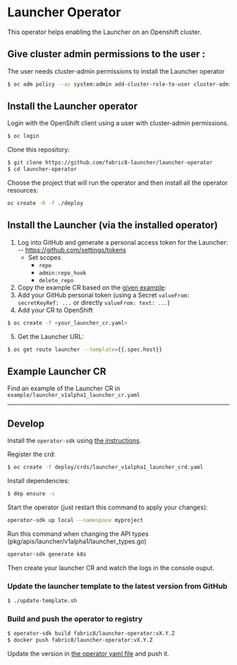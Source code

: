 # Launcher Operator

This operator helps enabling the Launcher on an Openshift cluster.


## Give cluster admin permissions to the user <user>:

The user needs cluster-admin permissions to install the Launcher operator

```bash
$ oc adm policy --as system:admin add-cluster-role-to-user cluster-admin <user>
```

## Install the Launcher operator

Login with the OpenShift client using a user with cluster-admin permissions.
```bash
$ oc login
```

Clone this repository:
```bash
$ git clone https://github.com/fabric8-launcher/launcher-operator
$ cd launcher-operator
```

Choose the project that will run the operator and then install all the operator resources:

```bash
oc create -R -f ./deploy 
```

## Install the Launcher (via the installed operator)


1. Log into GitHub and generate a personal access token for the Launcher:
--  https://github.com/settings/tokens
    * Set scopes
        * `repo`
        * `admin:repo_hook`
        * `delete_repo`
2. Copy the example CR based on the [given example](example/launcher_v1alpha1_launcher_cr.yaml):
3. Add your GitHub personal token (using a Secret `valueFrom: secretKeyRef: ...` or directly `valueFrom: text: ...`)
4. Add your CR to OpenShift
```bash
$ oc create -f <your_launcher_cr.yaml>
```
5. Get the Launcher URL:
```bash
$ oc get route launcher --template={{.spec.host}}
```

## Example Launcher CR

Find an example of the Launcher CR in `example/launcher_v1alpha1_launcher_cr.yaml`

---

## Develop

Install the `operator-sdk` using [the instructions](https://github.com/operator-framework/operator-sdk).

Register the crd:
```bash
$ oc create -f deploy/crds/launcher_v1alpha1_launcher_crd.yaml  
```

Install dependencies:
```bash 
$ dep ensure -v
```

Start the operator (just restart this command to apply your changes):
```bash 
operator-sdk up local --namespace myproject   
```

Run this command when changing the API types (pkg/apis/launcher/v1alpha1/launcher_types.go)
```bash 
operator-sdk generate k8s
```

Then create your launcher CR and watch the logs in the console ouput.


### Update the launcher template to the latest version from GitHub

```bash
$ ./update-template.sh
```


### Build and push the operator to registry

```bash
$ operator-sdk build fabric8/launcher-operator:vX.Y.Z
$ docker push fabric8/launcher-operator:vX.Y.Z
```

Update the version in [the operator yaml file](./deploy/operator.yaml) and push it.
